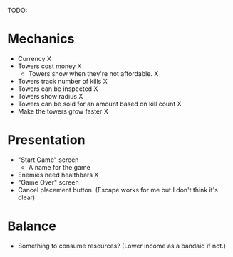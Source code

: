 TODO:

# Mechanics

-   Currency X
-   Towers cost money X
    -   Towers show when they're not affordable. X
-   Towers track number of kills X
-   Towers can be inspected X
-   Towers show radius X
-   Towers can be sold for an amount based on kill count X
-   Make the towers grow faster X

# Presentation

-   "Start Game" screen
    -   A name for the game
-   Enemies need healthbars X
-   "Game Over" screen
-   Cancel placement button. (Escape works for me but I don't think it's clear)

# Balance

-   Something to consume resources? (Lower income as a bandaid if not.)
